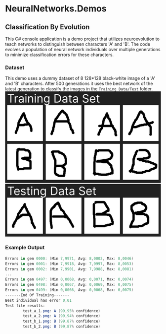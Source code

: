 # NeuralNetworks.Demos
## Classification By Evolution
This C# console application is a demo project that utilizes neuroevolution to teach networks to distinguish between characters 'A' and 'B'. The code evolves a population of neural network individuals over multiple generations to minimize classification errors for these characters.

### Dataset
This demo uses a dummy dataset of 8 128*128 black-white image of a 'A' and 'B' characters. After 500 generations it uses the best network of the latest generation to classify the images in the `Training Data/Test` folder.
![Training Data Set](https://raw.githubusercontent.com/ivankarez/NeuralNetworks.Demos/main/Images/Training%20Data%20Set.png)
![Testing Data Set](https://raw.githubusercontent.com/ivankarez/NeuralNetworks.Demos/main/Images/Testing%20Data%20Set.png)

### Example Output
```csharp
Errors in gen 0000: (Min 7,9971, Avg: 8,0002, Max: 8,0046)
Errors in gen 0001: (Min 7,9918, Avg: 7,9997, Max: 8,0053)
Errors in gen 0002: (Min 7,9901, Avg: 7,9988, Max: 8,0081)
...
Errors in gen 0497: (Min 0,0068, Avg: 0,0071, Max: 0,0074)
Errors in gen 0498: (Min 0,0067, Avg: 0,0069, Max: 0,0075)
Errors in gen 0499: (Min 0,0066, Avg: 0,0068, Max: 0,0075)
-------End Of Training-------
Best individual has error 0,01
Test file results:
        test_a_1.png: A (99,95% confidence)
        test_a_2.png: A (99,94% confidence)
        test_b_1.png: B (99,87% confidence)
        test_b_2.png: B (99,87% confidence)
```